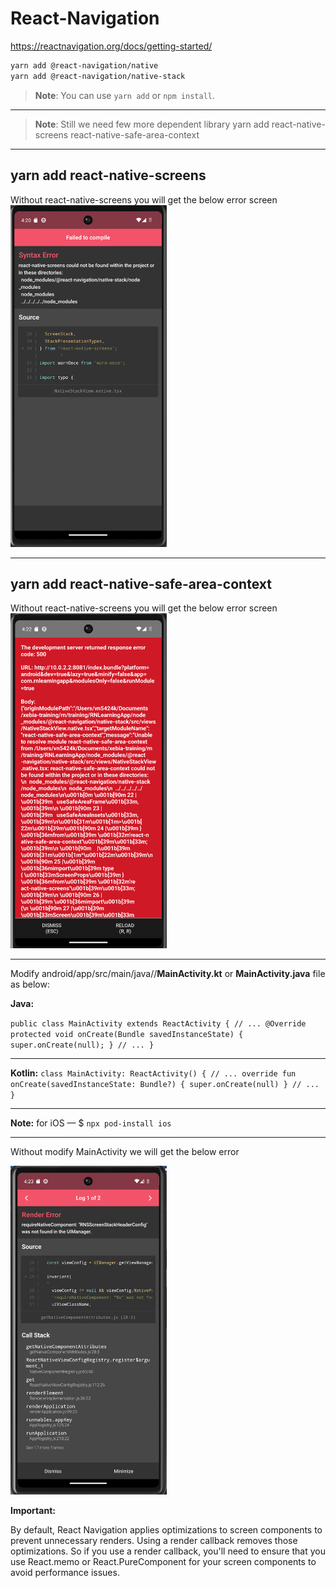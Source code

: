 # React-Navigation

https://reactnavigation.org/docs/getting-started/

```bash
yarn add @react-navigation/native
yarn add @react-navigation/native-stack
```
>**Note**: You can use `yarn add` or `npm install`.

---------------------------------------------------------------------------------------------------------------------------------

>**Note**: Still we need few more dependent library yarn add react-native-screens react-native-safe-area-context

---------------------------------------------------------------------------------------------------------------------------------
## yarn add react-native-screens
Without react-native-screens you will get the below error screen
<br/>
<img src="https://github.com/kmraditya108/RNLearningApp/blob/main/assets/react-navigation-screen.png" width="250">









---------------------------------------------------------------------------------------------------------------------------------
## yarn add react-native-safe-area-context
Without react-native-screens you will get the below error screen
<br/>
<img src="https://github.com/kmraditya108/RNLearningApp/blob/main/assets/react-native-safe-area-context.png" width="250">




---------------------------------------------------------------------------------------------------------------------------------
Modify android/app/src/main/java/<your package name>/**MainActivity.kt** or **MainActivity.java** file as below:


**Java:** 

`
public class MainActivity extends ReactActivity {
  // ...
  @Override
  protected void onCreate(Bundle savedInstanceState) {
    super.onCreate(null);
  }
  // ...
}
`

---------------------------------------------------------------------------------------

**Kotlin:**
`
class MainActivity: ReactActivity() {
  // ...
  override fun onCreate(savedInstanceState: Bundle?) {
    super.onCreate(null)
  }
  // ...
}
`


---------------------------------------------------------------------------------------

**Note:** for iOS —   $ `npx pod-install ios`

---------------------------------------------------------------------------------------
Without modify MainActivity we will get the below error

<img src="https://github.com/kmraditya108/RNLearningApp/blob/main/assets/MainActivity.png" width="250">





**Important:** <p>By default, React Navigation applies optimizations to screen components to prevent unnecessary renders. Using a render callback removes those optimizations. So if you use a render callback, you'll need to ensure that you use React.memo or React.PureComponent for your screen components to avoid performance issues.</p>
